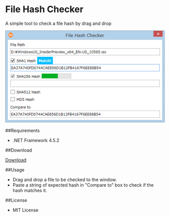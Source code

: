 ﻿File Hash Checker
=================

A simple tool to check a file hash by drag and drop

![Screenshot](Images/filehashchecker.png)

##Requirements

 * .NET Framework 4.5.2

##Download

<a href="https://github.com/emoacht/FileHashChecker/releases/download/1.2.0/FileHashChecker120.zip">Download</a>

##Usage

 - Drag and drop a file to be checked to the window.
 - Paste a string of expected hash in "Compare to" box to check if the hash matches it.

##License

 - MIT License
